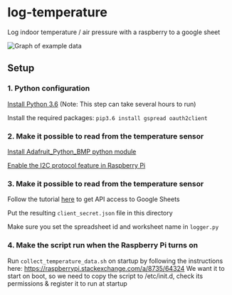 # log-temperature
Log indoor temperature / air pressure with a raspberry to a google sheet

<!-- ![Graph of example data](https://raw.githubusercontent.com/AlexLamson/log-temperature/master/graph.jpg) -->
![Graph of example data](https://raw.github.com/AlexLamson/log-temperature/master/graph.jpg)

## Setup
### 1. Python configuration
[Install Python 3.6](https://installvirtual.com/install-python-3-on-raspberry-pi-raspbian/) (Note: This step can take several hours to run)

Install the required packages: `pip3.6 install gspread oauth2client`


### 2. Make it possible to read from the temperature sensor
[Install Adafruit_Python_BMP python module](https://github.com/adafruit/Adafruit_Python_BMP)

[Enable the I2C protocol feature in Raspberry Pi](https://raspberrypi.stackexchange.com/a/64310/64324)


### 3. Make it possible to read from the temperature sensor
Follow the tutorial [here](https://www.twilio.com/blog/2017/02/an-easy-way-to-read-and-write-to-a-google-spreadsheet-in-python.html) to get API access to Google Sheets

Put the resulting `client_secret.json` file in this directory

Make sure you set the spreadsheet id and worksheet name in `logger.py`


### 4. Make the script run when the Raspberry Pi turns on
Run `collect_temperature_data.sh` on startup by following the instructions here: https://raspberrypi.stackexchange.com/a/8735/64324
We want it to start on boot, so we need to copy the script to /etc/init.d, check its permissions & register it to run at startup
